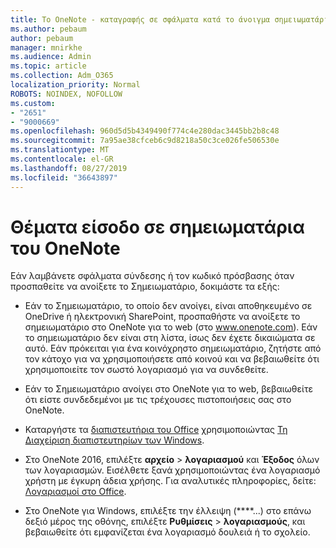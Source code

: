 ```yaml
---
title: Το OneNote - καταγραφής σε σφάλματα κατά το άνοιγμα σημειωματάριων
ms.author: pebaum
author: pebaum
manager: mnirkhe
ms.audience: Admin
ms.topic: article
ms.collection: Adm_O365
localization_priority: Normal
ROBOTS: NOINDEX, NOFOLLOW
ms.custom:
- "2651"
- "9000669"
ms.openlocfilehash: 960d5d5b4349490f774c4e280dac3445bb2b8c48
ms.sourcegitcommit: 7a95ae38cfceb6c9d8218a50c3ce026fe506530e
ms.translationtype: MT
ms.contentlocale: el-GR
ms.lasthandoff: 08/27/2019
ms.locfileid: "36643897"
---
```

# <a name="issues-signing-in-to-onenote-notebooks"></a>Θέματα είσοδο σε σημειωματάρια του OneNote

Εάν λαμβάνετε σφάλματα σύνδεσης ή τον κωδικό πρόσβασης όταν προσπαθείτε να ανοίξετε το Σημειωματάριο, δοκιμάστε τα εξής:

- Εάν το Σημειωματάριο, το οποίο δεν ανοίγει, είναι αποθηκευμένο σε OneDrive ή ηλεκτρονική SharePoint, προσπαθήστε να ανοίξετε το σημειωματάριο στο OneNote για το web (στο www.onenote.com). Εάν το σημειωματάριο δεν είναι στη λίστα, ίσως δεν έχετε δικαιώματα σε αυτό. Εάν πρόκειται για ένα κοινόχρηστο σημειωματάριο, ζητήστε από τον κάτοχο για να χρησιμοποιήσετε από κοινού και να βεβαιωθείτε ότι χρησιμοποιείτε τον σωστό λογαριασμό για να συνδεθείτε.

- Εάν το Σημειωματάριο ανοίγει στο OneNote για το web, βεβαιωθείτε ότι είστε συνδεδεμένοι με τις τρέχουσες πιστοποιήσεις σας στο OneNote. 

- Καταργήστε τα [διαπιστευτήρια του Office](https://docs.microsoft.com/office/troubleshoot/error-messages/another-account-already-signed-in#step-3-clear-cached-credentials-on-the-computer) χρησιμοποιώντας [Τη Διαχείριση διαπιστευτηρίων των Windows](https://support.microsoft.com/help/4026814/windows-accessing-credential-manager).

- Στο OneNote 2016, επιλέξτε **αρχείο** > **λογαριασμού** και **Έξοδος** όλων των λογαριασμών. Εισέλθετε ξανά χρησιμοποιώντας ένα λογαριασμό χρήστη με έγκυρη άδεια χρήσης. Για αναλυτικές πληροφορίες, δείτε: [Λογαριασμοί στο Office](https://support.office.com/article/accounts-in-office-628ea040-f265-49de-b986-be09c3ebf8a9).

- Στο OneNote για Windows, επιλέξτε την έλλειψη (****...) στο επάνω δεξιό μέρος της οθόνης, επιλέξτε **Ρυθμίσεις** > **λογαριασμούς**, και βεβαιωθείτε ότι εμφανίζεται ένα λογαριασμό δουλειά ή το σχολείο.